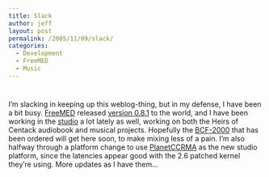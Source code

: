 ```yaml
---
title: Slack
author: jeff
layout: post
permalink: /2005/11/09/slack/
categories:
  - Development
  - FreeMED
  - Music
---
```

# 

I’m slacking in keeping up this weblog-thing, but in my defense, I have been a bit busy. [FreeMED][1] released [version 0.8.1][2] to the world, and I have been working in the [studio][3] a lot lately as well, working on both the Heirs of Centack audiobook and musical projects. Hopefully the [BCF-2000][4] that has been ordered will get here soon, to make mixing less of a pain. I’m also halfway through a platform change to use [PlanetCCRMA][5] as the new studio platform, since the latencies appear good with the 2.6 patched kernel they’re using. More updates as I have them…

 [1]: http://freemedsoftware.org/
 [2]: http://www.freemedsoftware.org/content/view/16/2/
 [3]: http://jeff.ourexchange.net/studio/artists_and_projects/
 [4]: http://www.behringer.com/BCF2000/index.cfm?lang=ENG
 [5]: http://ccrma.stanford.edu/planetccrma/software/